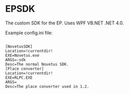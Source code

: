 # EPSDK

The custom SDK for the EP.
Uses WPF VB.NET .NET 4.0.

Example config.ini file:
~~~~~~~~ 

[NovetusSDK]
Location=!currentdir!
EXE=Novetus.exe
ARGS=-sdk
Desc=The normal Novetus SDK.
[Place converter]
Location=!currentdir!
EXE=RLPC.EXE
ARGS=
Desc=The place converter used in 1.2.
